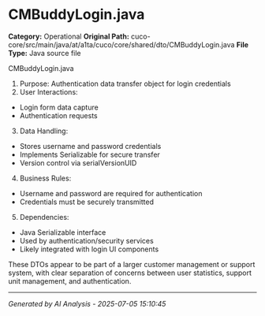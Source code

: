 # CMBuddyLogin.java

**Category:** Operational
**Original Path:** cuco-core/src/main/java/at/a1ta/cuco/core/shared/dto/CMBuddyLogin.java
**File Type:** Java source file

CMBuddyLogin.java
1. Purpose: Authentication data transfer object for login credentials
2. User Interactions:
- Login form data capture
- Authentication requests
3. Data Handling:
- Stores username and password credentials
- Implements Serializable for secure transfer
- Version control via serialVersionUID
4. Business Rules:
- Username and password are required for authentication
- Credentials must be securely transmitted
5. Dependencies:
- Java Serializable interface
- Used by authentication/security services
- Likely integrated with login UI components

These DTOs appear to be part of a larger customer management or support system, with clear separation of concerns between user statistics, support unit management, and authentication.

---
*Generated by AI Analysis - 2025-07-05 15:10:45*
